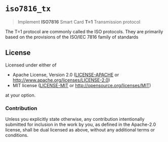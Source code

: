 # `iso7816_tx`

> Implement **ISO7816** Smart Card **T=1** Transmission protocol

The T=1 protocol are commonly called the ISO protocols. They are primarily
based on the provisions of the ISO/IEC 7816 family of standards

## License

Licensed under either of

- Apache License, Version 2.0 ([LICENSE-APACHE](LICENSE-APACHE) or
  http://www.apache.org/licenses/LICENSE-2.0)
- MIT license ([LICENSE-MIT](LICENSE-MIT) or http://opensource.org/licenses/MIT)

at your option.

### Contribution

Unless you explicitly state otherwise, any contribution intentionally submitted
for inclusion in the work by you, as defined in the Apache-2.0 license, shall be
dual licensed as above, without any additional terms or conditions.
